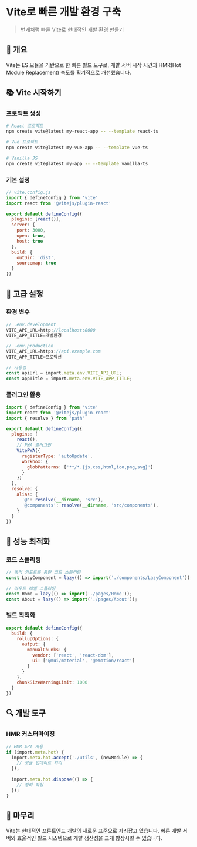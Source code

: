 # Vite로 빠른 개발 환경 구축

> 번개처럼 빠른 Vite로 현대적인 개발 환경 만들기

## 🎯 개요

Vite는 ES 모듈을 기반으로 한 빠른 빌드 도구로, 개발 서버 시작 시간과 HMR(Hot Module Replacement) 속도를 획기적으로 개선했습니다.

## 📚 Vite 시작하기

### 프로젝트 생성

```bash
# React 프로젝트
npm create vite@latest my-react-app -- --template react-ts

# Vue 프로젝트
npm create vite@latest my-vue-app -- --template vue-ts

# Vanilla JS
npm create vite@latest my-app -- --template vanilla-ts
```

### 기본 설정

```javascript
// vite.config.js
import { defineConfig } from 'vite'
import react from '@vitejs/plugin-react'

export default defineConfig({
  plugins: [react()],
  server: {
    port: 3000,
    open: true,
    host: true
  },
  build: {
    outDir: 'dist',
    sourcemap: true
  }
})
```

## 🔧 고급 설정

### 환경 변수

```javascript
// .env.development
VITE_API_URL=http://localhost:8000
VITE_APP_TITLE=개발환경

// .env.production
VITE_API_URL=https://api.example.com
VITE_APP_TITLE=프로덕션
```

```typescript
// 사용법
const apiUrl = import.meta.env.VITE_API_URL;
const appTitle = import.meta.env.VITE_APP_TITLE;
```

### 플러그인 활용

```javascript
import { defineConfig } from 'vite'
import react from '@vitejs/plugin-react'
import { resolve } from 'path'

export default defineConfig({
  plugins: [
    react(),
    // PWA 플러그인
    VitePWA({
      registerType: 'autoUpdate',
      workbox: {
        globPatterns: ['**/*.{js,css,html,ico,png,svg}']
      }
    })
  ],
  resolve: {
    alias: {
      '@': resolve(__dirname, 'src'),
      '@components': resolve(__dirname, 'src/components'),
    }
  }
})
```

## 🚀 성능 최적화

### 코드 스플리팅

```typescript
// 동적 임포트를 통한 코드 스플리팅
const LazyComponent = lazy(() => import('./components/LazyComponent'));

// 라우트 레벨 스플리팅
const Home = lazy(() => import('./pages/Home'));
const About = lazy(() => import('./pages/About'));
```

### 빌드 최적화

```javascript
export default defineConfig({
  build: {
    rollupOptions: {
      output: {
        manualChunks: {
          vendor: ['react', 'react-dom'],
          ui: ['@mui/material', '@emotion/react']
        }
      }
    },
    chunkSizeWarningLimit: 1000
  }
})
```

## 🔍 개발 도구

### HMR 커스터마이징

```typescript
// HMR API 사용
if (import.meta.hot) {
  import.meta.hot.accept('./utils', (newModule) => {
    // 모듈 업데이트 처리
  });
  
  import.meta.hot.dispose(() => {
    // 정리 작업
  });
}
```

## 📝 마무리

Vite는 현대적인 프론트엔드 개발의 새로운 표준으로 자리잡고 있습니다. 빠른 개발 서버와 효율적인 빌드 시스템으로 개발 생산성을 크게 향상시킬 수 있습니다.
